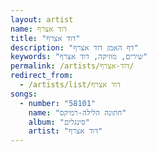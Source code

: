 ```yaml
---
layout: artist
name: דוד אצרף
title: "דוד אצרף"
description: "דף האמן דוד אצרף"
keywords: "שירים, מוזיקה, דוד אצרף"
permalink: /artists/דוד-אצרף/
redirect_from:
  - /artists/list/דוד אצרף
songs:
  - number: "58101"
    name: "חתונה הלילה-רמיקס"
    album: "סינגלים"
    artist: "דוד אצרף"
---
```


